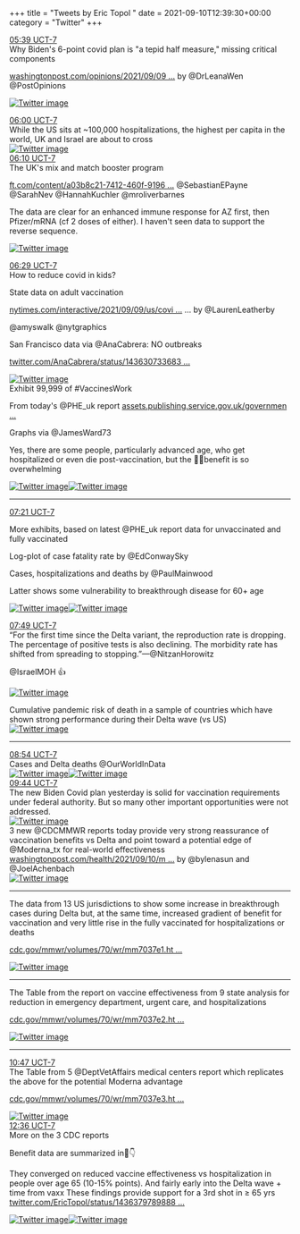 +++
title = "Tweets by Eric Topol " 
date = 2021-09-10T12:39:30+00:00
category = "Twitter"
+++
<div class="tweet"> 
<div class="profile"> 
<a href="https://twitter.com/erictopol/status/1436308347829903368" target="_blank" rel="noreferer">05:39 UCT-7</a> 
</div> 
<div class="content"> 
Why Biden's 6-point covid plan is "a tepid half measure," missing critical components

<a href="https://www.washingtonpost.com/opinions/2021/09/09/bidens-six-step-covid-strategy-does-not-go-far-enough-compel-vaccinations/" target="_blank" rel="noreferer">washingtonpost.com/opinions/2021/09/09 ...</a> 
 by @DrLeanaWen @PostOpinions </div> 
<a href="/twitter/erictopol/images/E-7KxGwVUAMwYMJ.jpg"  ><img src="/twitter/erictopol/images/E-7KxGwVUAMwYMJ.jpg" alt="Twitter image" ></img></a></div> 
<div class="tweet"> 
<div class="profile"> 
<a href="https://twitter.com/erictopol/status/1436313656896077831" target="_blank" rel="noreferer">06:00 UCT-7</a> 
</div> 
<div class="content"> 
While the US sits at ~100,000 hospitalizations, the highest per capita in the world, UK and Israel are about to cross </div> 
<a href="/twitter/erictopol/images/E-7PZTqVcAk47d0.jpg"  ><img src="/twitter/erictopol/images/E-7PZTqVcAk47d0.jpg" alt="Twitter image" ></img></a></div> 
<div class="tweet"> 
<div class="profile"> 
<a href="https://twitter.com/erictopol/status/1436316025163636740" target="_blank" rel="noreferer">06:10 UCT-7</a> 
</div> 
<div class="content"> 
The UK's mix and match booster program

<a href="https://www.ft.com/content/a03b8c21-7412-460f-9196-8c41ac80c6eb" target="_blank" rel="noreferer">ft.com/content/a03b8c21-7412-460f-9196 ...</a> 
 @SebastianEPayne @SarahNev @HannahKuchler @mroliverbarnes 

The data are clear for an enhanced immune response for AZ first, then Pfizer/mRNA (cf 2 doses of either). I haven't seen data to support the reverse sequence. </div> 
<a href="/twitter/erictopol/images/E-7Qg6uVQAkn7Gp.png"  ><img src="/twitter/erictopol/images/E-7Qg6uVQAkn7Gp.png" alt="Twitter image" ></img></a></div> 
<div class="tweet"> 
<div class="profile"> 
<a href="https://twitter.com/erictopol/status/1436320814572265478" target="_blank" rel="noreferer">06:29 UCT-7</a> 
</div> 
<div class="content"> 
How to reduce covid in kids?

State data on adult vaccination

<a href="https://nytimes.com/interactive/2021/09/09/us/covid-children-cases-icu.html" target="_blank" rel="noreferer">nytimes.com/interactive/2021/09/09/us/covi ...</a> 
… by @LaurenLeatherby

@amyswalk @nytgraphics 



San Francisco data via @AnaCabrera: NO outbreaks 

<a href="https://twitter.com/AnaCabrera/status/1436307336835051545" target="_blank" rel="noreferer">twitter.com/AnaCabrera/status/143630733683 ...</a> 
 </div> 
<a href="/twitter/erictopol/images/E-7VIi8UYAgjZ1t.jpg"  ><img src="/twitter/erictopol/images/E-7VIi8UYAgjZ1t.jpg" alt="Twitter image" ></img></a></div> 
<div class="thread"> 
<div class="thread-content"> 
Exhibit 99,999 of #VaccinesWork 

From today's @PHE_uk report <a href="https://assets.publishing.service.gov.uk/government/uploads/system/uploads/attachment_data/file/1016465/Vaccine_surveillance_report_-_week_36.pdf" target="_blank" rel="noreferer">assets.publishing.service.gov.uk/governmen ...</a> 


Graphs via @JamesWard73 

Yes, there are some people, particularly advanced age, who get hospitalized or even die post-vaccination, but the 💉💉benefit is so overwhelming </div> 
<a href="/twitter/erictopol/images/E-3yC5KVUAAk8Y8.png"  ><img src="/twitter/erictopol/images/E-3yC5KVUAAk8Y8.png" alt="Twitter image" ></img></a><a href="/twitter/erictopol/images/E-3yLh9VUA8-t3F.png"  ><img src="/twitter/erictopol/images/E-3yLh9VUA8-t3F.png" alt="Twitter image" ></img></a><hr><div class="profile"> 
<a href="https://twitter.com/erictopol/status/1436334072637235212" target="_blank" rel="noreferer">07:21 UCT-7</a> 
</div> 
<div class="content"> 
More exhibits, based on latest @PHE_uk report data for unvaccinated and fully vaccinated

Log-plot of case fatality rate by @EdConwaySky 

Cases, hospitalizations and deaths by @PaulMainwood 

Latter shows some vulnerability to breakthrough disease  for 60+ age </div> 
<a href="/twitter/erictopol/images/E-7hjPmVEAg-C6E.jpg"  ><img src="/twitter/erictopol/images/E-7hjPmVEAg-C6E.jpg" alt="Twitter image" ></img></a><a href="/twitter/erictopol/images/E-7hlvDVEAAOyK7.png"  ><img src="/twitter/erictopol/images/E-7hlvDVEAAOyK7.png" alt="Twitter image" ></img></a></div> 
<div class="tweet"> 
<div class="profile"> 
<a href="https://twitter.com/erictopol/status/1436340964713320453" target="_blank" rel="noreferer">07:49 UCT-7</a> 
</div> 
<div class="content"> 
“For the first time since the Delta variant, the reproduction rate is dropping. The percentage of positive tests is also declining. The morbidity rate has shifted from spreading to stopping.”—@NitzanHorowitz

@IsraelMOH 👍 </div> 
<a href="/twitter/erictopol/images/E-7oSfsVQAA4vyC.jpg"  ><img src="/twitter/erictopol/images/E-7oSfsVQAA4vyC.jpg" alt="Twitter image" ></img></a></div> 
<div class="thread"> 
<div class="thread-content"> 
Cumulative pandemic risk of death in a sample of countries which have shown strong performance during their Delta wave (vs US) </div> 
<a href="/twitter/erictopol/images/E-721bXVgAAtpFQ.jpg"  ><img src="/twitter/erictopol/images/E-721bXVgAAtpFQ.jpg" alt="Twitter image" ></img></a><hr><div class="profile"> 
<a href="https://twitter.com/erictopol/status/1436357421971083267" target="_blank" rel="noreferer">08:54 UCT-7</a> 
</div> 
<div class="content"> 
Cases and Delta deaths @OurWorldInData </div> 
<a href="/twitter/erictopol/images/E-73Ly2VEAMAIu3.jpg"  ><img src="/twitter/erictopol/images/E-73Ly2VEAMAIu3.jpg" alt="Twitter image" ></img></a><a href="/twitter/erictopol/images/E-73OEaVcAIa5tv.jpg"  ><img src="/twitter/erictopol/images/E-73OEaVcAIa5tv.jpg" alt="Twitter image" ></img></a></div> 
<div class="tweet"> 
<div class="profile"> 
<a href="https://twitter.com/erictopol/status/1436369993046786060" target="_blank" rel="noreferer">09:44 UCT-7</a> 
</div> 
<div class="content"> 
The new Biden Covid plan yesterday is solid for vaccination requirements under federal authority. But so many other important opportunities were not addressed. </div> 
<a href="/twitter/erictopol/images/E-8CmLqVQAMsclX.jpg"  ><img src="/twitter/erictopol/images/E-8CmLqVQAMsclX.jpg" alt="Twitter image" ></img></a></div> 
<div class="thread"> 
<div class="thread-content"> 
3 new @CDCMMWR reports today provide very strong reassurance of vaccination benefits vs Delta and point toward a potential edge of @Moderna_tx for real-world effectiveness <a href="https://www.washingtonpost.com/health/2021/09/10/moderna-most-effective-covid-vaccine-studies/?utm_source=alert&utm_medium=email&utm_campaign=wp_news_alert_revere&location=alert&wpmk=1&wpisrc=al_news__alert-hse--alert-national&pwapi_token=eyJ0eXAiOiJKV1QiLCJhbGciOiJIUzI1NiJ9.eyJjb29raWVuYW1lIjoid3BfY3J0aWQiLCJpc3MiOiJDYXJ0YSIsImNvb2tpZXZhbHVlIjoiNTk2YTk5ODlhZGU0ZTIwZWUzNzQyM2ZlIiwidGFnIjoid3BfbmV3c19hbGVydF9yZXZlcmUiLCJ1cmwiOiJodHRwczovL3d3dy53YXNoaW5ndG9ucG9zdC5jb20vaGVhbHRoLzIwMjEvMDkvMTAvbW9kZXJuYS1tb3N0LWVmZmVjdGl2ZS1jb3ZpZC12YWNjaW5lLXN0dWRpZXMvP3V0bV9zb3VyY2U9YWxlcnQmdXRtX21lZGl1bT1lbWFpbCZ1dG1fY2FtcGFpZ249d3BfbmV3c19hbGVydF9yZXZlcmUmbG9jYXRpb249YWxlcnQmd3Btaz0xJndwaXNyYz1hbF9uZXdzX19hbGVydC1oc2UtLWFsZXJ0LW5hdGlvbmFsIn0.yAWhyqbcSfUtryIlvnWc4W9DmMiqXWr0L9PqooCxaJw" target="_blank" rel="noreferer">washingtonpost.com/health/2021/09/10/m ...</a> 
 by @bylenasun and @JoelAchenbach </div> 
<a href="/twitter/erictopol/images/E-8LSjPVgAIo08i.jpg"  ><img src="/twitter/erictopol/images/E-8LSjPVgAIo08i.jpg" alt="Twitter image" ></img></a><hr><div class="thread-content"> 
The data from 13 US jurisdictions to show some increase in breakthrough cases during Delta but, at the same time, increased gradient of benefit for vaccination and very little rise in the fully vaccinated for hospitalizations or deaths

<a href="https://www.cdc.gov/mmwr/volumes/70/wr/mm7037e1.htm?s_cid=mm7037e1_w" target="_blank" rel="noreferer">cdc.gov/mmwr/volumes/70/wr/mm7037e1.ht ...</a> 
 </div> 
<a href="/twitter/erictopol/images/E-8O_LrUUAMxx3D.jpg"  ><img src="/twitter/erictopol/images/E-8O_LrUUAMxx3D.jpg" alt="Twitter image" ></img></a><hr><div class="thread-content"> 
The Table from the report on vaccine effectiveness from 9 state analysis for reduction in emergency department, urgent care, and hospitalizations 

<a href="https://www.cdc.gov/mmwr/volumes/70/wr/mm7037e2.htm?s_cid=mm7037e2_w" target="_blank" rel="noreferer">cdc.gov/mmwr/volumes/70/wr/mm7037e2.ht ...</a> 
 </div> 
<a href="/twitter/erictopol/images/E-8PoWtVgAIB7yI.jpg"  ><img src="/twitter/erictopol/images/E-8PoWtVgAIB7yI.jpg" alt="Twitter image" ></img></a><hr><div class="profile"> 
<a href="https://twitter.com/erictopol/status/1436385801852506113" target="_blank" rel="noreferer">10:47 UCT-7</a> 
</div> 
<div class="content"> 
The Table from 5 @DeptVetAffairs medical centers report which replicates the above for the potential Moderna advantage

<a href="https://www.cdc.gov/mmwr/volumes/70/wr/mm7037e3.htm?s_cid=mm7037e3_w" target="_blank" rel="noreferer">cdc.gov/mmwr/volumes/70/wr/mm7037e3.ht ...</a> 
 </div> 
<a href="/twitter/erictopol/images/E-8RI2PVcAYMXce.jpg"  ><img src="/twitter/erictopol/images/E-8RI2PVcAYMXce.jpg" alt="Twitter image" ></img></a></div> 
<div class="tweet"> 
<div class="profile"> 
<a href="https://twitter.com/erictopol/status/1436413269581828098" target="_blank" rel="noreferer">12:36 UCT-7</a> 
</div> 
<div class="content"> 
More on the 3 CDC reports 

Benefit data are summarized in🧵👇

They converged on reduced vaccine effectiveness vs hospitalization in people over age 65 (10-15% points). And fairly early into the Delta wave + time from vaxx These findings provide support for a 3rd shot in ≥ 65 yrs  <a href="https://twitter.com/EricTopol/status/1436379789888155652" target="_blank" rel="noreferer">twitter.com/EricTopol/status/1436379789888 ...</a> 
</div> 
<a href="/twitter/erictopol/images/E-8oxkKVgAEigOW.jpg"  ><img src="/twitter/erictopol/images/E-8oxkKVgAEigOW.jpg" alt="Twitter image" ></img></a><a href="/twitter/erictopol/images/E-8pGPsVkAY5Qm2.jpg"  ><img src="/twitter/erictopol/images/E-8pGPsVkAY5Qm2.jpg" alt="Twitter image" ></img></a></div> 


